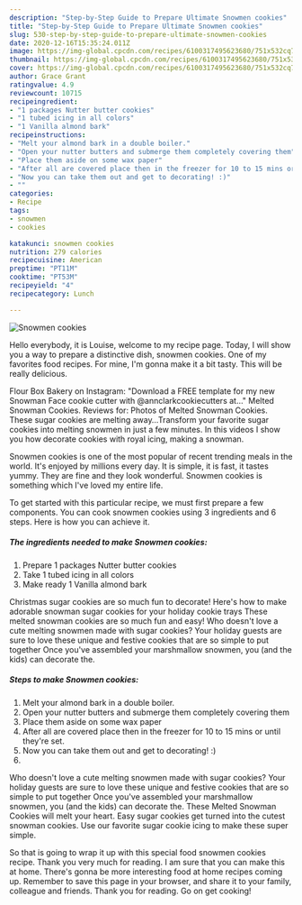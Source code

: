 ```yaml
---
description: "Step-by-Step Guide to Prepare Ultimate Snowmen cookies"
title: "Step-by-Step Guide to Prepare Ultimate Snowmen cookies"
slug: 530-step-by-step-guide-to-prepare-ultimate-snowmen-cookies
date: 2020-12-16T15:35:24.011Z
image: https://img-global.cpcdn.com/recipes/6100317495623680/751x532cq70/snowmen-cookies-recipe-main-photo.jpg
thumbnail: https://img-global.cpcdn.com/recipes/6100317495623680/751x532cq70/snowmen-cookies-recipe-main-photo.jpg
cover: https://img-global.cpcdn.com/recipes/6100317495623680/751x532cq70/snowmen-cookies-recipe-main-photo.jpg
author: Grace Grant
ratingvalue: 4.9
reviewcount: 10715
recipeingredient:
- "1 packages Nutter butter cookies"
- "1 tubed icing in all colors"
- "1 Vanilla almond bark"
recipeinstructions:
- "Melt your almond bark in a double boiler."
- "Open your nutter butters and submerge them completely covering them"
- "Place them aside on some wax paper"
- "After all are covered place then in the freezer for 10 to 15 mins or until they&#39;re set."
- "Now you can take them out and get to decorating! :)"
- ""
categories:
- Recipe
tags:
- snowmen
- cookies

katakunci: snowmen cookies 
nutrition: 279 calories
recipecuisine: American
preptime: "PT11M"
cooktime: "PT53M"
recipeyield: "4"
recipecategory: Lunch

---
```



![Snowmen cookies](https://img-global.cpcdn.com/recipes/6100317495623680/751x532cq70/snowmen-cookies-recipe-main-photo.jpg)

Hello everybody, it is Louise, welcome to my recipe page. Today, I will show you a way to prepare a distinctive dish, snowmen cookies. One of my favorites food recipes. For mine, I'm gonna make it a bit tasty. This will be really delicious.

Flour Box Bakery on Instagram: &#34;Download a FREE template for my new Snowman Face cookie cutter with @annclarkcookiecutters at…&#34; Melted Snowman Cookies. Reviews for: Photos of Melted Snowman Cookies. These sugar cookies are melting away…Transform your favorite sugar cookies into melting snowmen in just a few minutes. In this videos I show you how decorate cookies with royal icing, making a snowman.

Snowmen cookies is one of the most popular of recent trending meals in the world. It's enjoyed by millions every day. It is simple, it is fast, it tastes yummy. They are fine and they look wonderful. Snowmen cookies is something which I've loved my entire life.


To get started with this particular recipe, we must first prepare a few components. You can cook snowmen cookies using 3 ingredients and 6 steps. Here is how you can achieve it.

<!--inarticleads1-->

##### The ingredients needed to make Snowmen cookies:

1. Prepare 1 packages Nutter butter cookies
1. Take 1 tubed icing in all colors
1. Make ready 1 Vanilla almond bark


Christmas sugar cookies are so much fun to decorate! Here&#39;s how to make adorable snowman sugar cookies for your holiday cookie trays These melted snowman cookies are so much fun and easy! Who doesn&#39;t love a cute melting snowmen made with sugar cookies? Your holiday guests are sure to love these unique and festive cookies that are so simple to put together Once you&#39;ve assembled your marshmallow snowmen, you (and the kids) can decorate the. 

<!--inarticleads2-->

##### Steps to make Snowmen cookies:

1. Melt your almond bark in a double boiler.
1. Open your nutter butters and submerge them completely covering them
1. Place them aside on some wax paper
1. After all are covered place then in the freezer for 10 to 15 mins or until they&#39;re set.
1. Now you can take them out and get to decorating! :)
1. 


Who doesn&#39;t love a cute melting snowmen made with sugar cookies? Your holiday guests are sure to love these unique and festive cookies that are so simple to put together Once you&#39;ve assembled your marshmallow snowmen, you (and the kids) can decorate the. These Melted Snowman Cookies will melt your heart. Easy sugar cookies get turned into the cutest snowman cookies. Use our favorite sugar cookie icing to make these super simple. 

So that is going to wrap it up with this special food snowmen cookies recipe. Thank you very much for reading. I am sure that you can make this at home. There's gonna be more interesting food at home recipes coming up. Remember to save this page in your browser, and share it to your family, colleague and friends. Thank you for reading. Go on get cooking!
